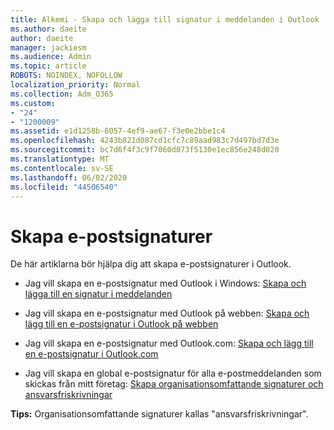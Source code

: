 ```yaml
---
title: Alkemi - Skapa och lägga till signatur i meddelanden i Outlook
ms.author: daeite
author: daeite
manager: jackiesm
ms.audience: Admin
ms.topic: article
ROBOTS: NOINDEX, NOFOLLOW
localization_priority: Normal
ms.collection: Adm_O365
ms.custom:
- "24"
- "1200009"
ms.assetid: e1d1258b-6057-4ef9-ae67-f3e0e2bbe1c4
ms.openlocfilehash: 4243b821d087cd1cfc7c89aad983c7d497bd7d3e
ms.sourcegitcommit: bc7d6f4f3c9f7060d073f5130e1ec856e248d020
ms.translationtype: MT
ms.contentlocale: sv-SE
ms.lasthandoff: 06/02/2020
ms.locfileid: "44506540"
---
```

# <a name="creating-email-signatures"></a>Skapa e-postsignaturer

De här artiklarna bör hjälpa dig att skapa e-postsignaturer i Outlook.
  
- Jag vill skapa en e-postsignatur med Outlook i Windows: [Skapa och lägga till en signatur i meddelanden](https://support.office.com/article/8ee5d4f4-68fd-464a-a1c1-0e1c80bb27f2.aspx)
  
- Jag vill skapa en e-postsignatur med Outlook på webben: [Skapa och lägg till en e-postsignatur i Outlook på webben](https://support.office.com/article/5ff9dcfd-d3f1-447b-b2e9-39f91b074ea3.aspx)

- Jag vill skapa en e-postsignatur med Outlook.com: [Skapa och lägg till en e-postsignatur i Outlook.com](https://support.office.com/article/776d9006-abdf-444e-b5b7-a61821dff034.aspx)

- Jag vill skapa en global e-postsignatur för alla e-postmeddelanden som skickas från mitt företag: [Skapa organisationsomfattande signaturer och ansvarsfriskrivningar](https://docs.microsoft.com/microsoft-365/admin/setup/create-signatures-and-disclaimers)

 **Tips:** Organisationsomfattande signaturer kallas "ansvarsfriskrivningar".
  